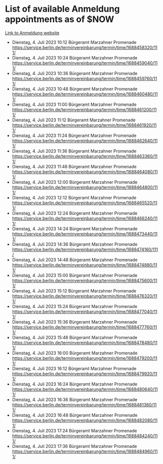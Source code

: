 # List of available Anmeldung appointments as of $NOW
[Link to Anmeldung website](https://service.berlin.de/terminvereinbarung/termin/tag.php?termin=1&anliegen[]=120686&dienstleisterlist=122210,122217,327316,122219,327312,122227,327314,122231,327346,122243,327348,122254,122252,329742,122260,329745,122262,329748,122271,327278,122273,327274,122277,327276,330436,122280,327294,122282,327290,122284,327292,122291,327270,122285,327266,122286,327264,122296,327268,150230,329760,122297,327286,122294,327284,122312,329763,122314,329775,122304,327330,122311,327334,122309,327332,317869,122281,327352,122279,329772,122283,122276,327324,122274,327326,122267,329766,122246,327318,122251,327320,122257,327322,122208,327298,122226,327300&herkunft=http%3A%2F%2Fservice.berlin.de%2Fdienstleistung%2F120686%2F)
- Dienstag, 4. Juli 2023 10:12 Bürgeramt Marzahner Promenade https://service.berlin.de/terminvereinbarung/termin/time/1688458320/111/
- Dienstag, 4. Juli 2023 10:24 Bürgeramt Marzahner Promenade https://service.berlin.de/terminvereinbarung/termin/time/1688459040/111/
- Dienstag, 4. Juli 2023 10:36 Bürgeramt Marzahner Promenade https://service.berlin.de/terminvereinbarung/termin/time/1688459760/111/
- Dienstag, 4. Juli 2023 10:48 Bürgeramt Marzahner Promenade https://service.berlin.de/terminvereinbarung/termin/time/1688460480/111/
- Dienstag, 4. Juli 2023 11:00 Bürgeramt Marzahner Promenade https://service.berlin.de/terminvereinbarung/termin/time/1688461200/111/
- Dienstag, 4. Juli 2023 11:12 Bürgeramt Marzahner Promenade https://service.berlin.de/terminvereinbarung/termin/time/1688461920/111/
- Dienstag, 4. Juli 2023 11:24 Bürgeramt Marzahner Promenade https://service.berlin.de/terminvereinbarung/termin/time/1688462640/111/
- Dienstag, 4. Juli 2023 11:36 Bürgeramt Marzahner Promenade https://service.berlin.de/terminvereinbarung/termin/time/1688463360/111/
- Dienstag, 4. Juli 2023 11:48 Bürgeramt Marzahner Promenade https://service.berlin.de/terminvereinbarung/termin/time/1688464080/111/
- Dienstag, 4. Juli 2023 12:00 Bürgeramt Marzahner Promenade https://service.berlin.de/terminvereinbarung/termin/time/1688464800/111/
- Dienstag, 4. Juli 2023 12:12 Bürgeramt Marzahner Promenade https://service.berlin.de/terminvereinbarung/termin/time/1688465520/111/
- Dienstag, 4. Juli 2023 12:24 Bürgeramt Marzahner Promenade https://service.berlin.de/terminvereinbarung/termin/time/1688466240/111/
- Dienstag, 4. Juli 2023 14:24 Bürgeramt Marzahner Promenade https://service.berlin.de/terminvereinbarung/termin/time/1688473440/111/
- Dienstag, 4. Juli 2023 14:36 Bürgeramt Marzahner Promenade https://service.berlin.de/terminvereinbarung/termin/time/1688474160/111/
- Dienstag, 4. Juli 2023 14:48 Bürgeramt Marzahner Promenade https://service.berlin.de/terminvereinbarung/termin/time/1688474880/111/
- Dienstag, 4. Juli 2023 15:00 Bürgeramt Marzahner Promenade https://service.berlin.de/terminvereinbarung/termin/time/1688475600/111/
- Dienstag, 4. Juli 2023 15:12 Bürgeramt Marzahner Promenade https://service.berlin.de/terminvereinbarung/termin/time/1688476320/111/
- Dienstag, 4. Juli 2023 15:24 Bürgeramt Marzahner Promenade https://service.berlin.de/terminvereinbarung/termin/time/1688477040/111/
- Dienstag, 4. Juli 2023 15:36 Bürgeramt Marzahner Promenade https://service.berlin.de/terminvereinbarung/termin/time/1688477760/111/
- Dienstag, 4. Juli 2023 15:48 Bürgeramt Marzahner Promenade https://service.berlin.de/terminvereinbarung/termin/time/1688478480/111/
- Dienstag, 4. Juli 2023 16:00 Bürgeramt Marzahner Promenade https://service.berlin.de/terminvereinbarung/termin/time/1688479200/111/
- Dienstag, 4. Juli 2023 16:12 Bürgeramt Marzahner Promenade https://service.berlin.de/terminvereinbarung/termin/time/1688479920/111/
- Dienstag, 4. Juli 2023 16:24 Bürgeramt Marzahner Promenade https://service.berlin.de/terminvereinbarung/termin/time/1688480640/111/
- Dienstag, 4. Juli 2023 16:36 Bürgeramt Marzahner Promenade https://service.berlin.de/terminvereinbarung/termin/time/1688481360/111/
- Dienstag, 4. Juli 2023 16:48 Bürgeramt Marzahner Promenade https://service.berlin.de/terminvereinbarung/termin/time/1688482080/111/
- Dienstag, 4. Juli 2023 17:24 Bürgeramt Marzahner Promenade https://service.berlin.de/terminvereinbarung/termin/time/1688484240/111/
- Dienstag, 4. Juli 2023 17:36 Bürgeramt Marzahner Promenade https://service.berlin.de/terminvereinbarung/termin/time/1688484960/111/
